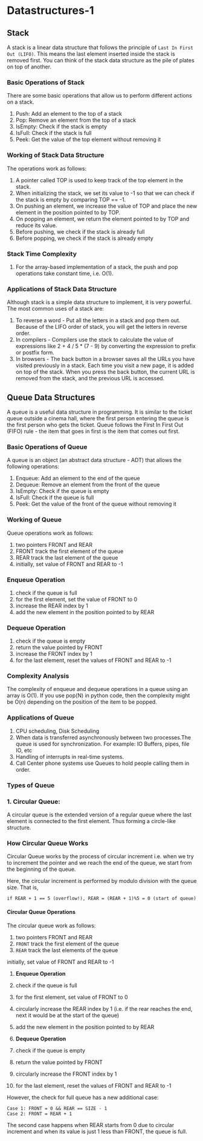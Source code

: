 # Datastructures-1

## Stack
A stack is a linear data structure that follows the principle of `Last In First Out (LIFO)`. This means the last element inserted inside the stack is removed first.
You can think of the stack data structure as the pile of plates on top of another.

### Basic Operations of Stack
There are some basic operations that allow us to perform different actions on a stack.

1. Push: Add an element to the top of a stack
2. Pop: Remove an element from the top of a stack
3. IsEmpty: Check if the stack is empty
4. IsFull: Check if the stack is full
5. Peek: Get the value of the top element without removing it

### Working of Stack Data Structure
The operations work as follows:

1. A pointer called TOP is used to keep track of the top element in the stack.
2. When initializing the stack, we set its value to -1 so that we can check if the stack is empty by comparing TOP == -1.
3. On pushing an element, we increase the value of TOP and place the new element in the position pointed to by TOP.
4. On popping an element, we return the element pointed to by TOP and reduce its value.
5. Before pushing, we check if the stack is already full
6. Before popping, we check if the stack is already empty

### Stack Time Complexity
1. For the array-based implementation of a stack, the push and pop operations take constant time, i.e. O(1).

### Applications of Stack Data Structure
Although stack is a simple data structure to implement, it is very powerful. The most common uses of a stack are:

1. To reverse a word - Put all the letters in a stack and pop them out. Because of the LIFO order of stack, you will get the letters in reverse order.
2. In compilers - Compilers use the stack to calculate the value of expressions like 2 + 4 / 5 * (7 - 9) by converting the expression to prefix or postfix form.
3. In browsers - The back button in a browser saves all the URLs you have visited previously in a stack. Each time you visit a new page, it is added on top of the stack. When you press the back button, the current URL is removed from the stack, and the previous URL is accessed.


## Queue Data Structures

A queue is a useful data structure in programming. It is similar to the ticket queue outside a cinema hall, where the first person entering the queue is the first person who gets the ticket.
Queue follows the First In First Out (FIFO) rule - the item that goes in first is the item that comes out first.

### Basic Operations of Queue
A queue is an object (an abstract data structure - ADT) that allows the following operations:

1. Enqueue: Add an element to the end of the queue
2. Dequeue: Remove an element from the front of the queue
3. IsEmpty: Check if the queue is empty
4. IsFull: Check if the queue is full
5. Peek: Get the value of the front of the queue without removing it

### Working of Queue
Queue operations work as follows:

1. two pointers FRONT and REAR
2. FRONT track the first element of the queue
3. REAR track the last element of the queue
4. initially, set value of FRONT and REAR to -1

### Enqueue Operation
1. check if the queue is full
2. for the first element, set the value of FRONT to 0
3. increase the REAR index by 1
4. add the new element in the position pointed to by REAR

### Dequeue Operation
1. check if the queue is empty
2. return the value pointed by FRONT
3. increase the FRONT index by 1
4. for the last element, reset the values of FRONT and REAR to -1


### Complexity Analysis
The complexity of enqueue and dequeue operations in a queue using an array is O(1). If you use pop(N) in python code, then the complexity might be O(n) depending on the position of the item to be popped.

### Applications of Queue
1. CPU scheduling, Disk Scheduling
2. When data is transferred asynchronously between two processes.The queue is used for synchronization. For example: IO Buffers, pipes, file IO, etc
3. Handling of interrupts in real-time systems.
4. Call Center phone systems use Queues to hold people calling them in order.


### Types of Queue

### 1. Circular Queue:
A circular queue is the extended version of a regular queue where the last element is connected to the first element. Thus forming a circle-like structure.

### How Circular Queue Works
Circular Queue works by the process of circular increment i.e. when we try to increment the pointer and we reach the end of the queue, we start from the beginning of the queue.

Here, the circular increment is performed by modulo division with the queue size. That is,

```
if REAR + 1 == 5 (overflow!), REAR = (REAR + 1)%5 = 0 (start of queue)

```
#### Circular Queue Operations
The circular queue work as follows:

1. two pointers FRONT and REAR
2. `FRONT` track the first element of the queue
3. `REAR` track the last elements of the queue

initially, set value of FRONT and REAR to -1

1. **Enqueue Operation**
1. check if the queue is full
2. for the first element, set value of FRONT to 0
3. circularly increase the REAR index by 1 (i.e. if the rear reaches the end, next it would be at the start of the queue)
4. add the new element in the position pointed to by REAR

2. **Dequeue Operation**
1. check if the queue is empty
2. return the value pointed by FRONT
3. circularly increase the FRONT index by 1
4. for the last element, reset the values of FRONT and REAR to -1

However, the check for full queue has a new additional case:
```
Case 1: FRONT = 0 && REAR == SIZE - 1
Case 2: FRONT = REAR + 1

```
The second case happens when REAR starts from 0 due to circular increment and when its value is just 1 less than FRONT, the queue is full.




